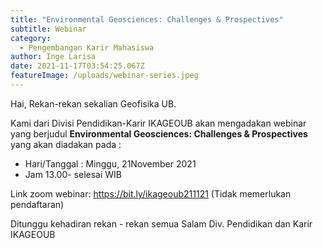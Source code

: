 ```yaml
---
title: "Environmental Geosciences: Challenges & Prospectives"
subtitle: Webinar
category:
  - Pengembangan Karir Mahasiswa
author: Inge Larisa
date: 2021-11-17T03:54:25.067Z
featureImage: /uploads/webinar-series.jpeg
---
```

Hai, Rekan-rekan sekalian Geofisika UB. 

Kami dari Divisi Pendidikan-Karir IKAGEOUB akan mengadakan webinar yang berjudul **Environmental Geosciences: Challenges & Prospectives** yang akan diadakan pada : 

* Hari/Tanggal : Minggu, 21November 2021
* Jam 13.00- selesai WIB

Link zoom webinar:
<https://bit.ly/ikageoub211121>
(Tidak memerlukan pendaftaran)

Ditunggu kehadiran rekan - rekan semua
Salam
Div. Pendidikan dan Karir IKAGEOUB